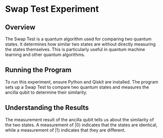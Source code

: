 # Swap Test Experiment

## Overview
The Swap Test is a quantum algorithm used for comparing two quantum states. It determines how similar two states are without directly measuring the states themselves. This is particularly useful in quantum machine learning and other quantum algorithms.

## Running the Program
To run this experiment, ensure Python and Qiskit are installed. The program sets up a Swap Test to compare two quantum states and measures the ancilla qubit to determine their similarity.

## Understanding the Results
The measurement result of the ancilla qubit tells us about the similarity of the two states. A measurement of |0⟩ indicates that the states are identical, while a measurement of |1⟩ indicates that they are different.
